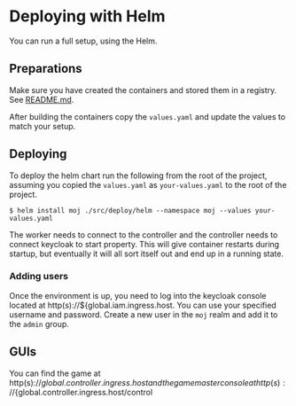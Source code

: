 # Deploying with Helm
You can run a full setup, using the Helm. 

## Preparations 
Make sure you have created the containers and stored them in a registry. See [README.md](../../../README.md#containers).

After building the containers copy the `values.yaml` and update the values to match your setup.

## Deploying
To deploy the helm chart run the following from the root of the project, assuming you copied the `values.yaml` as
`your-values.yaml` to the root of the project.

```shell
$ helm install moj ./src/deploy/helm --namespace moj --values your-values.yaml 
```

The worker needs to connect to the controller and the controller needs to connect keycloak to start property. This will
give container restarts during startup, but eventually it will all sort itself out and end up in a running state.

### Adding users
Once the environment is up, you need to log into the keycloak console located
at http(s)://${global.iam.ingress.host. You can use your specified username and password. Create a new user in the `moj` 
realm and add it to the `admin` group.

## GUIs
You can find the game at http(s)://${global.controller.ingress.host} and the game master console at 
http(s)://${global.controller.ingress.host/control
